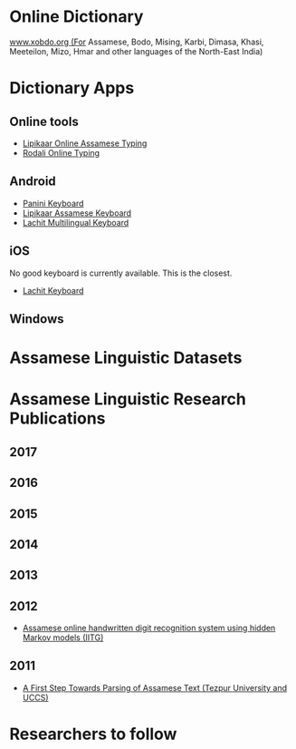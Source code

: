 # Online Dictionary

www.xobdo.org (For Assamese, Bodo, Mising, Karbi, Dimasa, Khasi, Meeteilon, Mizo, Hmar and other languages of the North-East India)

# Dictionary Apps
## Online tools
* [Lipikaar Online Assamese Typing](http://www.lipikaar.com/online-editor/assamese-typing)
* [Rodali Online Typing](http://www.sltdassam.com/rodalionline.html)

## Android
* [Panini Keyboard](https://play.google.com/store/apps/details?id=com.paninikeypad.assamese&hl=en) 
* [Lipikaar Assamese Keyboard](https://play.google.com/store/apps/details?id=com.lipikaar.android.keyboard.assamese)
* [Lachit Multilingual Keyboard](https://play.google.com/store/apps/details?id=com.lachit.android.assamese&hl=en)

## iOS

No good keyboard is currently available. This is the closest.
* [Lachit Keyboard](https://itunes.apple.com/us/app/lachit/id909360648?mt=8)

## Windows


# Assamese Linguistic Datasets


# Assamese Linguistic Research Publications

## 2017
## 2016
## 2015
## 2014
## 2013
## 2012

* [Assamese online handwritten digit recognition system using hidden Markov models (IITG)](https://sci-hub.cc/https://dl.acm.org/citation.cfm?id=2432573)
## 2011
* [A First Step Towards Parsing of Assamese Text (Tezpur University and UCCS)](http://www.cs.uccs.edu/~jkalita/papers/2010/SahariaNavaPondicherry2010.pdf)

# Researchers to follow



